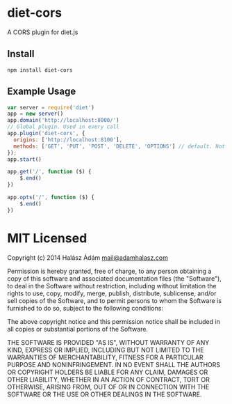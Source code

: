 diet-cors
=========

A CORS plugin for diet.js

## **Install**
```
npm install diet-cors
```

## **Example Usage**
```js
var server = require('diet')
app = new server()
app.domain('http://localhost:8000/')
// Global plugin. Used in every call
app.plugin('diet-cors', {
  origins: ['http://localhost:8100'],
  methods: ['GET', 'PUT', 'POST', 'DELETE', 'OPTIONS'] // default. Not needed
});
app.start()

app.get('/', function ($) {
    $.end()
})

app.opts('/', function ($) {
    $.end()
})
```

# MIT Licensed

Copyright (c) 2014 Halász Ádám <mail@adamhalasz.com>

Permission is hereby granted, free of charge, to any person obtaining a copy
of this software and associated documentation files (the "Software"), to deal
in the Software without restriction, including without limitation the rights
to use, copy, modify, merge, publish, distribute, sublicense, and/or sell
copies of the Software, and to permit persons to whom the Software is
furnished to do so, subject to the following conditions:

The above copyright notice and this permission notice shall be included in
all copies or substantial portions of the Software.

THE SOFTWARE IS PROVIDED "AS IS", WITHOUT WARRANTY OF ANY KIND, EXPRESS OR
IMPLIED, INCLUDING BUT NOT LIMITED TO THE WARRANTIES OF MERCHANTABILITY,
FITNESS FOR A PARTICULAR PURPOSE AND NONINFRINGEMENT. IN NO EVENT SHALL THE
AUTHORS OR COPYRIGHT HOLDERS BE LIABLE FOR ANY CLAIM, DAMAGES OR OTHER
LIABILITY, WHETHER IN AN ACTION OF CONTRACT, TORT OR OTHERWISE, ARISING FROM,
OUT OF OR IN CONNECTION WITH THE SOFTWARE OR THE USE OR OTHER DEALINGS IN
THE SOFTWARE.